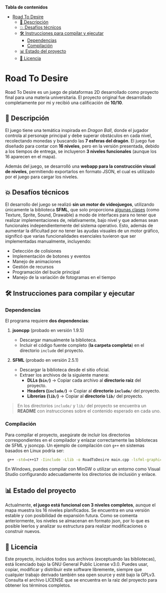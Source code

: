 **Tabla de contenidos**

- [Road To Desire](#road-to-desire)
  - [📄 Descripción](#-descripción)
  - [💥 Desafíos técnicos](#-desafíos-técnicos)
  - [🛠️ Instrucciones para compilar y ejecutar](#️-instrucciones-para-compilar-y-ejecutar)
    - [Dependencias](#dependencias)
    - [Compilación](#compilación)
  - [📊 Estado del proyecto](#-estado-del-proyecto)
  - [📜 Licencia](#-licencia)


# Road To Desire

Road To Desire es un juego de plataformas 2D desarrollado como proyecto final para una materia universitaria. El proyecto original fue desarrollado completamente por mi y recibió una calificación de **10/10**.


## 📄 Descripción

El juego tiene una temática inspirada en *Dragon Ball*, donde el jugador controla al personaje principal y debe superar obstáculos en cada nivel, recolectando monedas y buscando las **7 esferas del dragón**. El juego fue diseñado para contar con **16 niveles**, pero en la versión presentada, debido a los tiempos de entrega, se incluyeron **3 niveles funcionales** (aunque los 16 aparecen en el mapa).

Además del juego, se desarrolló una **webapp para la construcción visual de niveles**, permitiendo exportarlos en formato JSON, el cual es utilizado por el juego para cargar los niveles.


## 💥 Desafíos técnicos

El desarrollo del juego se realizó **sin un motor de videojuegos**, utilizando únicamente la biblioteca **SFML**, que solo proporciona [algunas clases](https://www.sfml-dev.org/documentation/2.5.1/annotated.php) (como Texture, Sprite, Sound, Drawable) a modo de interfaces para no tener que realizar implementaciones de, relativamente, bajo nivel y que ademas sean funcionales independientemente del sistema operativo. Esto, además de aumentar la dificultad por no tener las ayudas visuales de un motor gráfico, significó que varias funcionalidades esenciales tuvieron que ser implementadas manualmente, incluyendo:

- Detección de colisiones
- Implementación de botones y eventos
- Manejo de animaciones
- Gestión de recursos
- Programación del bucle principal
- Manejo de la variación de fotogramas en el tiempo


## 🛠️ Instrucciones para compilar y ejecutar

### Dependencias

El programa requiere **dos dependencias**:

1. **jsoncpp** (probado en versión 1.9.5)
   - Descargar manualmente la biblioteca.
   - Incluir el código fuente completo (**la carpeta completa**) en el directorio `include` del proyecto.

2. **SFML** (probado en versión 2.5.1)
   - Descargar la biblioteca desde el sitio oficial.
   - Extraer los archivos de la siguiente manera:
     - **DLLs (`bin/`)** → Copiar cada archivo al **directorio raíz** del proyecto.
     - **Headers (`include/`)** → Copiar al **directorio `include/`** del proyecto.
     - **Librerías (`lib/`)** → Copiar al **directorio `lib/`** del proyecto.

> En los directorios `include/` y `lib/` del proyecto se encuentra un **README** con instrucciones sobre el contenido esperado en cada uno.


### Compilación

Para compilar el proyecto, asegúrate de incluir los directorios correspondientes en el compilador y enlazar correctamente las bibliotecas de SFML y jsoncpp. Un ejemplo de compilación con `g++` en sistemas basados en Linux podría ser:

```sh
 g++ -std=c++17 -Iinclude -Llib -o RoadToDesire main.cpp -lsfml-graphics -lsfml-window -lsfml-system -ljsoncpp
```

En Windows, puedes compilar con MinGW o utilizar un entorno como Visual Studio configurando adecuadamente los directorios de inclusión y enlace.


## 📊 Estado del proyecto

Actualmente, **el juego está funcional con 3 niveles completos**, aunque el mapa muestra los 16 niveles planificados. Se encuentra en una versión estable y con posibilidad de expansión futura. Como se comenta anteriormente, los niveles se almacenan en formato json, por lo que es posible leerlos y analizar su estructura para realizar modificaciones o construir nuevos.


## 📜 Licencia

Este proyecto, incluidos todos sus archivos (exceptuando las bibliotecas), está licenciado bajo la GNU General Public License v3.0. Puedes usar, copiar, modificar y distribuir este software libremente, siempre que cualquier trabajo derivado también sea open source y esté bajo la GPLv3.
Consulta el archivo LICENSE que se encuentra en la raìz del proyecto para obtener los términos completos.